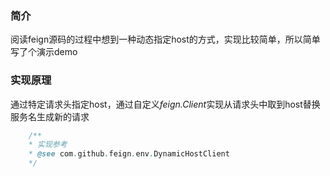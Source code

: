 ### 简介
阅读feign源码的过程中想到一种动态指定host的方式，实现比较简单，所以简单写了个演示demo

### 实现原理
通过特定请求头指定host，通过自定义*feign.Client*实现从请求头中取到host替换服务名生成新的请求
```java
    /**
    * 实现参考
    * @see com.github.feign.env.DynamicHostClient 
    */
```
